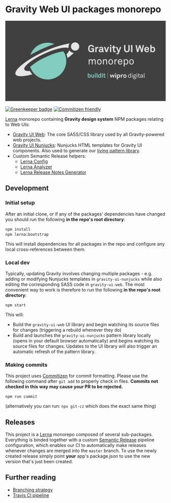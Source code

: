# Gravity Web UI packages monorepo

!["Gravity UI Web monorepo" banner image](./docs/gravity-ui-web-repo-img.png)

[![Greenkeeper badge](https://badges.greenkeeper.io/buildit/gravity-ui-web.svg)](https://greenkeeper.io/)
[![Commitizen friendly](https://img.shields.io/badge/commitizen-friendly-brightgreen.svg)](http://commitizen.github.io/cz-cli/)

[Lerna](https://lerna.js.org/) monorepo containing **Gravity design system** NPM packages relating to Web UIs:

- [Gravity UI Web](https://github.com/buildit/gravity-ui-web/tree/develop/packages/gravity-ui-web): The core SASS/CSS library used by all Gravity-powered web projects.
- [Gravity UI Nunjucks](https://github.com/buildit/gravity-ui-web/tree/develop/packages/gravity-ui-web): Nunjucks HTML templates for Gravity UI components. Also used to generate our [living pattern library](http://style.buildit.digital/).
- Custom Semantic Release helpers:
  - [Lerna Config](https://github.com/buildit/gravity-ui-web/tree/develop/packages/semantic-release/config)
  - [Lerna Analyzer](https://github.com/buildit/gravity-ui-web/tree/develop/packages/semantic-release/lerna-analyzer)
  - [Lerna Release Notes Generator](https://github.com/buildit/gravity-ui-web/tree/develop/packages/semantic-release/release-notes-generator)

## Development

### Initial setup

After an initial clone, or if any of the packages' dependencies have changed you should run the following **in the repo's root directory**:

```
npm install
npm lerna:bootstrap
```

This will install dependencies for all packages in the repo and configure any local cross-references between them.

### Local dev

Typically, updating Gravity involves changing multiple packages - e.g. adding or modifying Nunjucks templates in `gravity-ui-nunjucks` while also editing the corresponding SASS code in `gravity-ui-web`. The most convenient way to work is therefore to run the following **in the repo's root directory**:

```
npm start
```

This will:

- Build the `gravity-ui-web` UI library and begin watching its source files for changes (triggering a rebuild whenever they do)
- Build and launches the `gravity-ui-nunjucks` pattern library locally (opens in your default browser automatically) and begins watching its source files for changes. Updates to the UI library will also trigger an automatic refresh of the pattern library.

### Making commits

This project uses [Commitizen](https://github.com/commitizen/cz-cli) for commit formatting.
Please use the following command after `git add` to properly check in files. **Commits not checked
in this way may cause your PR to be rejected.**

```
npm run commit
```

(alternatively you can run: `npx git-cz` which does the exact same thing)

## Releases

This project is a [Lerna](https://lernajs.io/) monorepo composed of several sub-packages. Everything is binded
together with a custom [Semantic Release](https://github.com/semantic-release/semantic-release) pipeline configuration, which enables our CI to automatically make releases whenever changes are merged into the `master` branch. To use the newly created release simply point **your** app's package.json to use the new version that's just been created.

## Further reading

- [Branching strategy](./docs/branching-strategy.md)
- [Travis CI pipeline](./docs/travis-ci.md)

